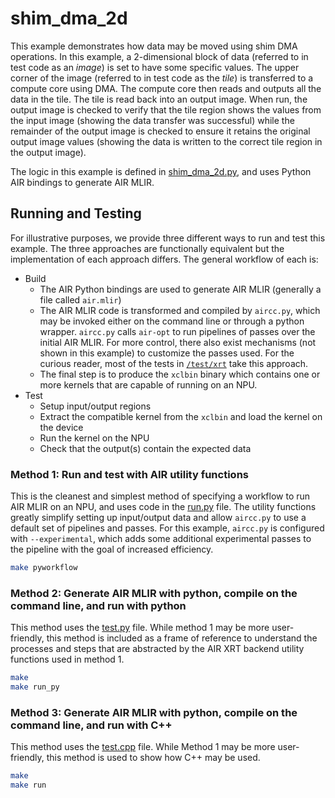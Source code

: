 # shim_dma_2d

This example demonstrates how data may be moved using shim DMA operations. In this example, a 2-dimensional block of data (referred to in test code as an *image*) is set to have some specific values. The upper corner of the image (referred to in test code as the *tile*) is transferred to a compute core using DMA. The compute core then reads and outputs all the data in the tile. The tile is read back into an output image. When run, the output image is checked to verify that the tile region shows the values from the input image (showing the data transfer was successful) while the remainder of the output image is checked to ensure it retains the original output image values (showing the data is written to the correct tile region in the output image).

The logic in this example is defined in [shim_dma_2d.py](shim_dma_2d.py), and uses Python AIR bindings to generate AIR MLIR.

## Running and Testing

For illustrative purposes, we provide three different ways to run and test this example. The three approaches are functionally equivalent but the implementation of each approach differs. The general workflow of each is:
* Build
  * The AIR Python bindings are used to generate AIR MLIR (generally a file called ```air.mlir```)
  * The AIR MLIR code is transformed and compiled by ```aircc.py```, which may be invoked either on the command line or through a python wrapper. ```aircc.py``` calls ```air-opt``` to run pipelines of passes over the initial AIR MLIR. For more control, there also exist mechanisms (not shown in this example) to customize the passes used. For the curious reader, most of the tests in [```/test/xrt```](/test/xrt) take this approach.
  * The final step is to produce the ```xclbin``` binary which contains one or more kernels that are capable of running on an NPU.
* Test
  * Setup input/output regions
  * Extract the compatible kernel from the ```xclbin``` and load the kernel on the device
  * Run the kernel on the NPU
  * Check that the output(s) contain the expected data

### Method 1: Run and test with AIR utility functions

This is the cleanest and simplest method of specifying a workflow to run AIR MLIR on an NPU, and uses code in the [run.py](run.py) file. The utility functions greatly simplify setting up input/output data and allow ```aircc.py``` to use a default set of pipelines and passes. For this example, ```aircc.py``` is configured with ```--experimental```, which adds some additional experimental passes to the pipeline with the goal of increased efficiency.
```bash
make pyworkflow
```

### Method 2: Generate AIR MLIR with python, compile on the command line, and run with python

This method uses the [test.py](test.py) file. While method 1 may be more user-friendly, this method is included as a frame of reference to understand the processes and steps that are abstracted by the AIR XRT backend utility functions used in method 1.

```bash
make
make run_py
```

### Method 3: Generate AIR MLIR with python, compile on the command line, and run with C++

This method uses the [test.cpp](test.cpp) file. While Method 1 may be more user-friendly, this method is used to show how C++ may be used.
```bash
make
make run
```